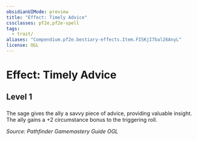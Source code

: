 ```yaml
---
obsidianUIMode: preview
title: "Effect: Timely Advice"
cssclasses: pf2e,pf2e-spell
tags:
  - trait/
aliases: "Compendium.pf2e.bestiary-effects.Item.FISKjI7bal26AnyL"
license: OGL
---
```

# Effect: Timely Advice
## Level 1
### 






The sage gives the ally a savvy piece of advice, providing valuable insight. The ally gains a +2 circumstance bonus to the triggering roll.

*Source: Pathfinder Gamemastery Guide*
*OGL*
